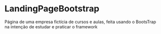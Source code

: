 # LandingPageBootstrap

Página de uma empresa fictícia de cursos e aulas, feita usando o BootsTrap na intenção de estudar e praticar o framework 
